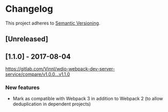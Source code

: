 # Changelog

This project adheres to [Semantic Versioning](http://semver.org/spec/v2.0.0.html).

## [Unreleased]

## [1.1.0] - 2017-08-04

https://gitlab.com/Vinnl/wdio-webpack-dev-server-service/compare/v1.0.0...v1.1.0

### New features

- Mark as compatible with Webpack 3 in addition to Webpack 2 (to allow deduplication in dependent projects)

